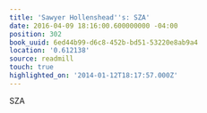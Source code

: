 ```yaml
---
title: 'Sawyer Hollenshead''s: SZA'
date: 2016-04-09 18:16:00.600000000 -04:00
position: 302
book_uuid: 6ed44b99-d6c8-452b-bd51-53220e8ab9a4
location: '0.612138'
source: readmill
touch: true
highlighted_on: '2014-01-12T18:17:57.000Z'
---
```


SZA